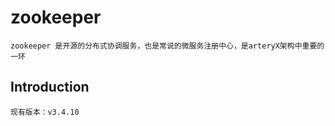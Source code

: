 # zookeeper

    zookeeper 是开源的分布式协调服务，也是常说的微服务注册中心，是arteryX架构中重要的一环
    
## Introduction

    现有版本：v3.4.10